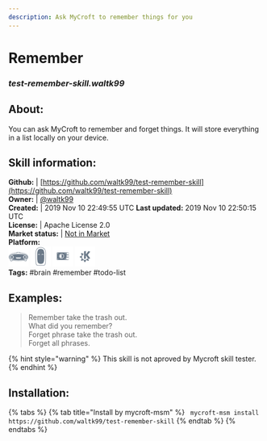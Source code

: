 ```yaml
---    
description: Ask MyCroft to remember things for you  
---    
```

# Remember  
### _test-remember-skill.waltk99_  
## About:  
You can ask MyCroft to remember and forget things.
It will store everything in a list locally on your device.

## Skill information:  
**Github:** | [https://github.com/waltk99/test-remember-skill](https://github.com/waltk99/test-remember-skill)  
**Owner:** | [@waltk99](https://github.com/waltk99)  
**Created:** | 2019 Nov 10 22:49:55 UTC  **Last updated:** 2019 Nov 10 22:50:15 UTC  
**License:** | Apache License 2.0  
**Market status:** | [Not in Market](https://market.mycroft.ai/skill/)  
**Platform:**  
 ![](../.gitbook/assets/mark-1-icon.png)  ![](../.gitbook/assets/mark-2-icon.png)  ![](../.gitbook/assets/picroft-icon.png)  ![](../.gitbook/assets/kde.png)   
**Tags:** \#brain \#remember \#todo-list   
## Examples:  
> Remember take the trash out.  
> What did you remember?  
> Forget phrase take the trash out.  
> Forget all phrases.  
  
{% hint style="warning" %}
This skill is not aproved by Mycroft skill tester.
{% endhint %}
    
## Installation:  
{% tabs %}
{% tab title="Install by mycroft-msm" %}
``` mycroft-msm install https://github.com/waltk99/test-remember-skill```
{% endtab %}
  {% endtabs %}
  